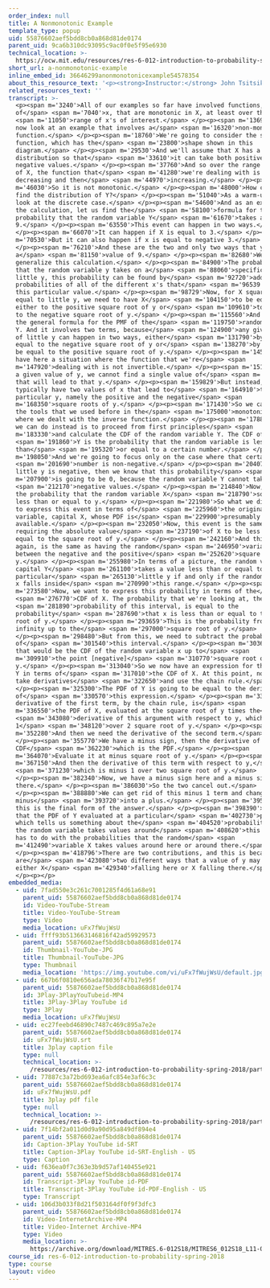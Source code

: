 ```yaml
---
order_index: null
title: A Nonmonotonic Example
template_type: popup
uid: 55876602aef5bdd8cb0a868d81de0174
parent_uid: 9ca6b310dc93095c9ac0f0e5f95e6930
technical_location: >-
  https://ocw.mit.edu/resources/res-6-012-introduction-to-probability-spring-2018/part-i-the-fundamentals/a-nonmonotonic-example
short_url: a-nonmonotonic-example
inline_embed_id: 36646299anonmonotonicexample54578354
about_this_resource_text: '<p><strong>Instructor:</strong> John Tsitsiklis</p>'
related_resources_text: ''
transcript: >-
  <p><span m='3240'>All of our examples so far have involved functions, g
  of</span> <span m='7040'>x, that are monotonic in X, at least over the</span>
  <span m='11050'>range of x's of interest.</span> </p><p><span m='13690'>Let us
  now look at an example that involves a</span> <span m='16320'>non-monotonic
  function.</span> </p><p><span m='18760'>We're going to consider the square
  function, which has the</span> <span m='23800'>shape shown in this
  diagram.</span> </p><p><span m='29530'>And we'll assume that X has a general
  distribution so that</span> <span m='33610'>it can take both positive and
  negative values.</span> </p><p><span m='37760'>And so over the range of values
  of X, the function that</span> <span m='41280'>we're dealing with is
  decreasing and then</span> <span m='44970'>increasing.</span> </p><p><span
  m='46030'>So it is not monotonic.</span> </p><p><span m='48000'>How can we
  find the distribution of Y?</span> </p><p><span m='51040'>As a warm-up, let's
  look at the discrete case.</span> </p><p><span m='54600'>And as an example of
  the calculation, let us find the</span> <span m='58100'>formula for the
  probability that the random variable Y</span> <span m='61670'>takes a value of
  9.</span> </p><p><span m='63550'>This event can happen in two ways.</span>
  </p><p><span m='66070'>It can happen if X is equal to 3.</span> </p><p><span
  m='70530'>But it can also happen if x is equal to negative 3.</span>
  </p><p><span m='76210'>And these are the two and only two ways that y can take
  a</span> <span m='81150'>value of 9.</span> </p><p><span m='82680'>We can
  generalize this calculation.</span> </p><p><span m='84900'>The probability
  that the random variable y takes on a</span> <span m='88060'>specific value
  little y, this probability can be found by</span> <span m='92720'>adding the
  probabilities of all of the different x's that</span> <span m='96539'>lead to
  this particular value.</span> </p><p><span m='98729'>Now, for X squared to be
  equal to little y, we need to have X</span> <span m='104150'>to be equal
  either to the positive square root of y or</span> <span m='109610'>to be equal
  to the negative square root of y.</span> </p><p><span m='115560'>And this is
  the general formula for the PMF of the</span> <span m='119750'>random variable
  Y. And it involves two terms, because</span> <span m='124900'>any given value
  of little y can happen in two ways, either</span> <span m='131790'>by having X
  equal to the negative square root of y or</span> <span m='138270'>by having X
  be equal to the positive square root of y.</span> </p><p><span m='145020'>We
  have here a situation where the function that we're</span> <span
  m='147920'>dealing with is not invertible.</span> </p><p><span m='151100'>For
  a given value of y, we cannot find a single value of</span> <span m='157510'>x
  that will lead to that y.</span> </p><p><span m='159829'>But instead, we
  typically have two values of x that lead to</span> <span m='164910'>that
  particular y, namely the positive and the negative</span> <span
  m='168350'>square roots of y.</span> </p><p><span m='171430'>So we cannot use
  the tools that we used before in the</span> <span m='175000'>monotonic case,
  where we dealt with the inverse function.</span> </p><p><span m='178870'>What
  we can do instead is to proceed from first principles</span> <span
  m='183330'>and calculate the CDF of the random variable Y. The CDF of</span>
  <span m='191860'>Y is the probability that the random variable is less
  than</span> <span m='195320'>or equal to a certain number.</span> </p><p><span
  m='198050'>And we're going to focus only on the case where that certain</span>
  <span m='201690'>number is non-negative.</span> </p><p><span m='204079'>If
  little y is negative, then we know that this probability</span> <span
  m='207900'>is going to be 0, because the random variable Y cannot take</span>
  <span m='212170'>negative values.</span> </p><p><span m='214840'>Now, this is
  the probability that the random variable X</span> <span m='218790'>squared is
  less than or equal to y.</span> </p><p><span m='221980'>So what we did here is
  to express this event in terms of</span> <span m='225960'>the original random
  variable, capital X, whose PDF is</span> <span m='229900'>presumably
  available.</span> </p><p><span m='232050'>Now, this event is the same as
  requiring the absolute value</span> <span m='237190'>of X to be less than or
  equal to the square root of y.</span> </p><p><span m='242160'>And this event,
  again, is the same as having the random</span> <span m='246950'>variable X be
  between the negative and the positive</span> <span m='252620'>square root of
  y.</span> </p><p><span m='255980'>In terms of a picture, the random variable
  capital Y</span> <span m='261100'>takes a value less than or equal to this
  particular</span> <span m='265130'>little y if and only if the random variable
  x falls inside</span> <span m='270990'>this range.</span> </p><p><span
  m='273580'>Now, we want to express this probability in terms of the</span>
  <span m='276770'>CDF of X. The probability that we're looking at, the</span>
  <span m='281890'>probability of this interval, is equal to the
  probability</span> <span m='287690'>that x is less than or equal to the square
  root of y.</span> </p><p><span m='293659'>This is the probability from minus
  infinity up to the</span> <span m='297000'>square root of y.</span>
  </p><p><span m='298480'>But from this, we need to subtract the probability
  of</span> <span m='301540'>this interval.</span> </p><p><span m='303690'>And
  that would be the CDF of the random variable x up to</span> <span
  m='309910'>the point [negative]</span> <span m='310770'>square root of
  y.</span> </p><p><span m='313040'>So we now have an expression for the CDF of
  Y in terms of</span> <span m='317010'>the CDF of X. At this point, now we can
  take derivatives</span> <span m='322650'>and use the chain rule.</span>
  </p><p><span m='325300'>The PDF of Y is going to be equal to the derivative
  of</span> <span m='330570'>this expression.</span> </p><p><span m='332480'>The
  derivative of the first term, by the chain rule, is</span> <span
  m='336550'>the PDF of X, evaluated at the square root of y times the</span>
  <span m='343080'>derivative of this argument with respect to y, which is
  1</span> <span m='348120'>over 2 square root of y.</span> </p><p><span
  m='352280'>And then we need the derivative of the second term.</span>
  </p><p><span m='355770'>We have a minus sign, then the derivative of the
  CDF</span> <span m='362230'>which is the PDF.</span> </p><p><span
  m='364070'>Evaluate it at minus square root of y.</span> </p><p><span
  m='367150'>And then the derivative of this term with respect to y,</span>
  <span m='371230'>which is minus 1 over two square root of y.</span>
  </p><p><span m='382340'>Now, we have a minus sign here and a minus sign
  there.</span> </p><p><span m='386030'>So the two cancel out.</span>
  </p><p><span m='388880'>We can get rid of this minus 1 term and change this
  minus</span> <span m='393720'>into a plus.</span> </p><p><span m='395020'>And
  this is the final form of the answer.</span> </p><p><span m='398390'>So we see
  that the PDF of Y evaluated at a particular</span> <span m='402730'>point,
  which tells us something about the</span> <span m='404520'>probability that
  the random variable takes values around</span> <span m='408620'>this point,
  has to do with the probabilities that the random</span> <span
  m='412490'>variable X takes values around here or around there.</span>
  </p><p><span m='418796'>There are two contributions, and this is because there
  are</span> <span m='423080'>two different ways that a value of y may occur,
  either X</span> <span m='429340'>falling here or X falling there.</span>
  </p><p></p>
embedded_media:
  - uid: 7fad550e3c261c7001285f4d61a68e91
    parent_uid: 55876602aef5bdd8cb0a868d81de0174
    id: Video-YouTube-Stream
    title: Video-YouTube-Stream
    type: Video
    media_location: uFx7fWujWsU
  - uid: ffff93b513663146816f42ad59929573
    parent_uid: 55876602aef5bdd8cb0a868d81de0174
    id: Thumbnail-YouTube-JPG
    title: Thumbnail-YouTube-JPG
    type: Thumbnail
    media_location: 'https://img.youtube.com/vi/uFx7fWujWsU/default.jpg'
  - uid: 667b6f0810e656ada78036f47b17e95f
    parent_uid: 55876602aef5bdd8cb0a868d81de0174
    id: 3Play-3PlayYouTubeid-MP4
    title: 3Play-3Play YouTube id
    type: 3Play
    media_location: uFx7fWujWsU
  - uid: ec27feebd46890c7487c469c895a7e2e
    parent_uid: 55876602aef5bdd8cb0a868d81de0174
    id: uFx7fWujWsU.srt
    title: 3play caption file
    type: null
    technical_location: >-
      /resources/res-6-012-introduction-to-probability-spring-2018/part-i-the-fundamentals/a-nonmonotonic-example/uFx7fWujWsU.srt
  - uid: 77887c3a72bd693ea6afc854e3af6c3c
    parent_uid: 55876602aef5bdd8cb0a868d81de0174
    id: uFx7fWujWsU.pdf
    title: 3play pdf file
    type: null
    technical_location: >-
      /resources/res-6-012-introduction-to-probability-spring-2018/part-i-the-fundamentals/a-nonmonotonic-example/uFx7fWujWsU.pdf
  - uid: 7f14bf2a011d0d9a90d95a849df894e4
    parent_uid: 55876602aef5bdd8cb0a868d81de0174
    id: Caption-3Play YouTube id-SRT
    title: Caption-3Play YouTube id-SRT-English - US
    type: Caption
  - uid: f636ea0f7c363e3b9d57af140455e921
    parent_uid: 55876602aef5bdd8cb0a868d81de0174
    id: Transcript-3Play YouTube id-PDF
    title: Transcript-3Play YouTube id-PDF-English - US
    type: Transcript
  - uid: 106d3b033f8d21f503164df0f9f3dfc3
    parent_uid: 55876602aef5bdd8cb0a868d81de0174
    id: Video-InternetArchive-MP4
    title: Video-Internet Archive-MP4
    type: Video
    media_location: >-
      https://archive.org/download/MITRES.6-012S18/MITRES6_012S18_L11-08_300k.mp4
course_id: res-6-012-introduction-to-probability-spring-2018
type: course
layout: video
---
```

